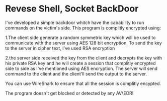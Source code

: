 # Revese Shell, Socket BackDoor



I've developed a simple backdoor whitch have the cabability to run commands on the victim's side.
This program is complitly encrypted using:

1.The client side generate a random symmetric key which will be used to communicate with the server using AES 128 bit encryption.
To send the key to the server in cipher text, I've used RSA encryption 

2.the server side received the key from the client and decrypts the key with his private RSA key and he will create a session that complitly encrypted side to side as I've mentioned using AES encryption.
The server will send command to the client and the client'll send the output to the server.


You can use WireShark to ensure that all the session is complitly encypted.


The program doesn't get blocked or detected by any AV\EDR!
